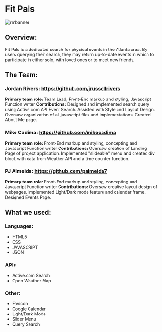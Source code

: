 # Fit Pals
![rmbanner](https://user-images.githubusercontent.com/63179764/87181998-47556480-c2b1-11ea-98f7-b886a0f5f031.jpg)
## Overview: 
Fit Pals is a dedicated search for physical events in the Atlanta area. By users querying their search, they may return up-to-date events in which to participate in either solo, with loved ones or to meet new friends.

## The Team:
### Jordan Rivers: https://github.com/jrussellrivers
**Primary team role:** Team Lead; Front-End markup and styling, Javascript Function writer
**Contributions:** Designed and implemented search query using Active.com API Event Search. Assisted with Style and Layout Design. Oversaw organization of all javascript files and implementations. Created About Me page.

### Mike Cadima: https://github.com/mikecadima
**Primary team role:** Front-End markup and styling, concepting and Javascript Function writer
**Contributions:** Oversaw creation of Landing Page of project application. Implemented "slideable" menu and created div block with data from Weather API and a time counter function. 

### PJ Almeida: https://github.com/palmeida7
**Primary team role:** Front-End markup and styling, concepting and Javascript Function writer
**Contributions:** Oversaw creative layout design of webpages. Implemented Light/Dark mode feature and calendar frame. Designed Events Page. 

## What we used:
### Languages:
- HTML5
- CSS
- JAVASCRIPT
- JSON

### APIs
- Active.com Search
- Open Weather Map

### Other:
- Favicon
- Google Calendar
- Light/Dark Mode
- Slider Menu
- Query Search


